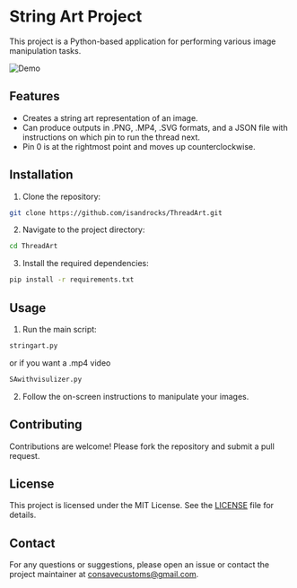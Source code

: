 # String Art Project

This project is a Python-based application for performing various image manipulation tasks.



![Demo](./demo.gif)



## Features

- Creates a string art representation of an image.
- Can produce outputs in .PNG, .MP4, .SVG formats, and a JSON file with instructions on which pin to run the thread next.
- Pin 0 is at the rightmost point and moves up counterclockwise.

## Installation

1. Clone the repository:
  ```sh
  git clone https://github.com/isandrocks/ThreadArt.git
  ```
2. Navigate to the project directory:
  ```sh
  cd ThreadArt
  ```
3. Install the required dependencies:
  ```sh
  pip install -r requirements.txt
  ```

## Usage

1. Run the main script:
  ```sh
  stringart.py
  ```
  or if you want a .mp4 video
  ```sh
  SAwithvisulizer.py
  ```
2. Follow the on-screen instructions to manipulate your images.

## Contributing

Contributions are welcome! Please fork the repository and submit a pull request.

## License

This project is licensed under the MIT License. See the [LICENSE](LICENSE) file for details.

## Contact

For any questions or suggestions, please open an issue or contact the project maintainer at consavecustoms@gmail.com.